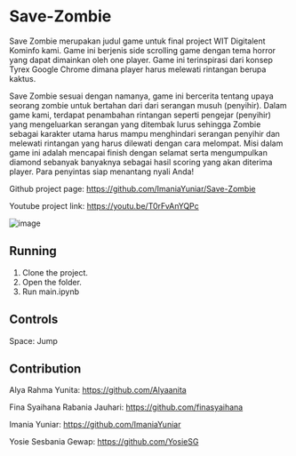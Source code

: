# Save-Zombie
Save Zombie merupakan judul game untuk final project WIT Digitalent Kominfo kami. Game ini berjenis side scrolling game dengan tema horror yang dapat dimainkan oleh one player. Game ini terinspirasi dari konsep Tyrex Google Chrome dimana player harus melewati rintangan berupa kaktus.

Save Zombie sesuai dengan namanya, game ini bercerita tentang upaya seorang zombie untuk bertahan dari dari serangan musuh (penyihir). Dalam game kami, terdapat penambahan rintangan seperti pengejar (penyihir) yang mengeluarkan serangan yang ditembak lurus sehingga Zombie sebagai karakter utama harus mampu menghindari serangan penyihir dan melewati rintangan yang harus dilewati dengan cara melompat. Misi dalam game ini adalah mencapai finish dengan selamat serta mengumpulkan diamond sebanyak banyaknya sebagai hasil scoring yang akan diterima player. Para penyintas siap menantang nyali Anda!

Github project page: https://github.com/ImaniaYuniar/Save-Zombie

Youtube project link: https://youtu.be/T0rFvAnYQPc

![image](https://user-images.githubusercontent.com/23459072/130159589-7cd0d5e7-6e44-410e-b0dc-61440396d582.png)

## Running
1. Clone the project.
2. Open the folder.
3. Run main.ipynb

## Controls
Space: Jump

## Contribution
Alya Rahma Yunita: https://github.com/Alyaanita

Fina Syaihana Rabania Jauhari: https://github.com/finasyaihana

Imania Yuniar: https://github.com/ImaniaYuniar

Yosie Sesbania Gewap: https://github.com/YosieSG
